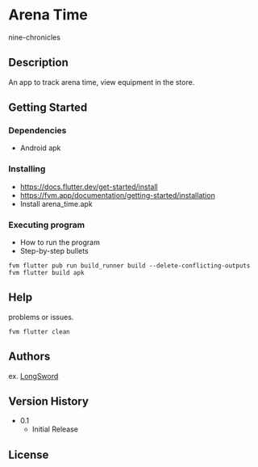 

# Arena Time

nine-chronicles

## Description

An app to track arena time, view equipment in the store.

## Getting Started

### Dependencies

* Android apk


### Installing
* https://docs.flutter.dev/get-started/install 
* https://fvm.app/documentation/getting-started/installation
* Install arena_time.apk


### Executing program

* How to run the program
* Step-by-step bullets
```
fvm flutter pub run build_runner build --delete-conflicting-outputs
fvm flutter build apk
```

## Help

problems or issues.
```
fvm flutter clean
```

## Authors

ex. [LongSword](x.com/hoangnvz92)

## Version History

* 0.1
    * Initial Release

## License